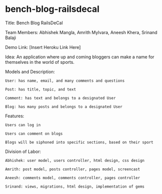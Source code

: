 # bench-blog-railsdecal

Title: Bench Blog RailsDeCal

Team Members: Abhishek Mangla, Amrith Mylvara, Aneesh Khera, Srinand Balaji

Demo Link: [Insert Heroku Link Here]

Idea: An application where up and coming bloggers can make a name for themselves in the world of sports. 

Models and Description:

	User: has name, email, and many comments and questions
	
	Post: has title, topic, and text
	
	Comment: has text and belongs to a designated User
	
	Blog: has many posts and belongs to a designated User

Features:

	Users can log in
	
	Users can comment on blogs
	
	Blogs will be siphoned into specific sections, based on their sport

Division of Labor:

	Abhishek: user model, users controller, html design, css design
	
	Amrith: post model, posts controller, pages model, screencast
	
	Aneesh: comments model, comments controller, pages controller
	
	Srinand: views, migrations, html design, implementation of gems
